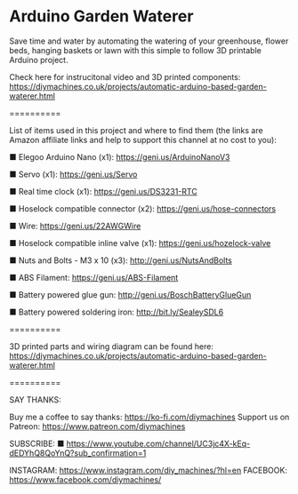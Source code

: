 # Arduino Garden Waterer
Save time and water by automating the watering of your greenhouse, flower beds, hanging baskets or lawn with this simple to follow 3D printable Arduino project.

Check here for instrucitonal video and 3D printed components:
https://diymachines.co.uk/projects/automatic-arduino-based-garden-waterer.html

==========

List of items used in this project and where to find them (the links are Amazon affiliate links and help to support this channel at no cost to you):

■ Elegoo Arduino Nano (x1): https://geni.us/ArduinoNanoV3

■ Servo (x1): https://geni.us/Servo

■ Real time clock (x1): https://geni.us/DS3231-RTC

■ Hoselock compatible connector (x2): https://geni.us/hose-connectors

■ Wire: https://geni.us/22AWGWire

■  Hoselock compatible inline valve (x1): https://geni.us/hozelock-valve 

■ Nuts and Bolts - M3 x 10 (x3): http://geni.us/NutsAndBolts

■ ABS Filament: https://geni.us/ABS-Filament



■ Battery powered glue gun: http://geni.us/BoschBatteryGlueGun

■ Battery powered soldering iron:  http://bit.ly/SealeySDL6 

==========

3D printed parts and wiring diagram can be found here: https://diymachines.co.uk/projects/automatic-arduino-based-garden-waterer.html

==========

SAY THANKS:

Buy me a coffee to say thanks: https://ko-fi.com/diymachines
Support us on Patreon: https://www.patreon.com/diymachines

SUBSCRIBE: 
■ https://www.youtube.com/channel/UC3jc4X-kEq-dEDYhQ8QoYnQ?sub_confirmation=1

INSTAGRAM: https://www.instagram.com/diy_machines/?hl=en
FACEBOOK: https://www.facebook.com/diymachines/

